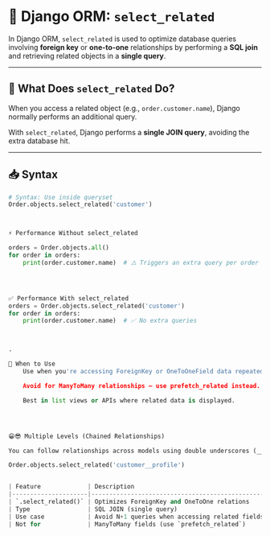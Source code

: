 # 🔗 Django ORM: `select_related`

In Django ORM, `select_related` is used to optimize database queries involving **foreign key** or **one-to-one** relationships by performing a **SQL join** and retrieving related objects in a **single query**.

---

## 🚀 What Does `select_related` Do?

When you access a related object (e.g., `order.customer.name`), Django normally performs an additional query.

With `select_related`, Django performs a **single JOIN query**, avoiding the extra database hit.

---

## 📥 Syntax

```python
# Syntax: Use inside queryset
Order.objects.select_related('customer')



⚡ Performance Without select_related

orders = Order.objects.all()
for order in orders:
    print(order.customer.name)  # ⚠️ Triggers an extra query per order




✅ Performance With select_related
orders = Order.objects.select_related('customer')
for order in orders:
    print(order.customer.name)  # ✅ No extra queries



.

🧠 When to Use
    Use when you're accessing ForeignKey or OneToOneField data repeatedly.

    Avoid for ManyToMany relationships — use prefetch_related instead. ///. ALSO USE PREFETCH FOR REVERSE RELATION CASES !

    Best in list views or APIs where related data is displayed.




😁😎 Multiple Levels (Chained Relationships)

You can follow relationships across models using double underscores (__):

Order.objects.select_related('customer__profile')


| Feature             | Description                                     |
|---------------------|-------------------------------------------------|
| `.select_related()` | Optimizes ForeignKey and OneToOne relations     |
| Type                | SQL JOIN (single query)                         |
| Use case            | Avoid N+1 queries when accessing related fields |
| Not for             | ManyToMany fields (use `prefetch_related`)      |

